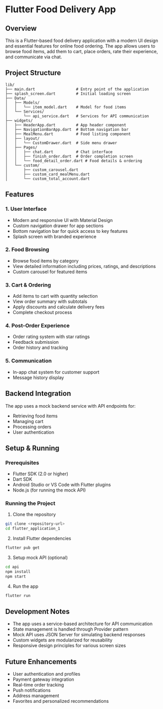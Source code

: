 # Flutter Food Delivery App

## Overview
This is a Flutter-based food delivery application with a modern UI design and essential features for online food ordering. The app allows users to browse food items, add them to cart, place orders, rate their experience, and communicate via chat.

## Project Structure

```
lib/
├── main.dart                  # Entry point of the application
├── splash_screen.dart         # Initial loading screen
├── Data/
│   ├── Models/
│   │   └── item_model.dart    # Model for food items
│   └── Services/
│       └── api_service.dart   # Services for API communication
├── widgets/
│   ├── HeaderApp.dart         # App header component
│   ├── NavigationBarApp.dart  # Bottom navigation bar
│   ├── MealMenu.dart          # Food listing component
│   ├── layout/
│   │   └── CustomDrawer.dart  # Side menu drawer
│   ├── Pages/
│   │   ├── chat.dart          # Chat interface
│   │   ├── finish_order.dart  # Order completion screen
│   │   └── food_detail_order.dart # Food details & ordering
│   └── custom/
│       ├── custom_carousel.dart
│       ├── custom_card_mealMenu.dart
│       └── custom_total_account.dart
```

## Features

### 1. User Interface
- Modern and responsive UI with Material Design
- Custom navigation drawer for app sections
- Bottom navigation bar for quick access to key features
- Splash screen with branded experience

### 2. Food Browsing
- Browse food items by category
- View detailed information including prices, ratings, and descriptions
- Custom carousel for featured items

### 3. Cart & Ordering
- Add items to cart with quantity selection
- View order summary with subtotals
- Apply discounts and calculate delivery fees
- Complete checkout process

### 4. Post-Order Experience
- Order rating system with star ratings
- Feedback submission
- Order history and tracking

### 5. Communication
- In-app chat system for customer support
- Message history display

## Backend Integration
The app uses a mock backend service with API endpoints for:
- Retrieving food items
- Managing cart
- Processing orders
- User authentication

## Setup & Running

### Prerequisites
- Flutter SDK (2.0 or higher)
- Dart SDK
- Android Studio or VS Code with Flutter plugins
- Node.js (for running the mock API)

### Running the Project

1. Clone the repository
```bash
git clone <repository-url>
cd flutter_application_1
```

2. Install Flutter dependencies
```bash
flutter pub get
```

3. Setup mock API (optional)
```bash
cd api
npm install
npm start
```

4. Run the app
```bash
flutter run
```

## Development Notes

- The app uses a service-based architecture for API communication
- State management is handled through Provider pattern
- Mock API uses JSON Server for simulating backend responses
- Custom widgets are modularized for reusability
- Responsive design principles for various screen sizes

## Future Enhancements

- User authentication and profiles
- Payment gateway integration
- Real-time order tracking
- Push notifications
- Address management
- Favorites and personalized recommendations